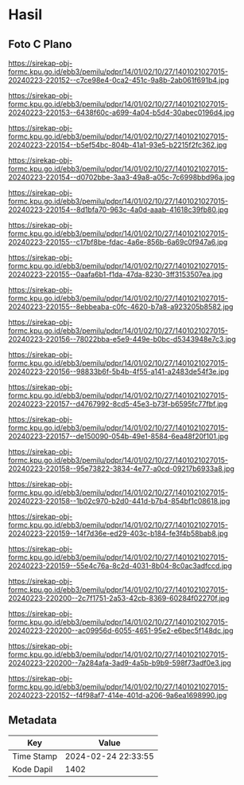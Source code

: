 # Hasil

## Foto C Plano

https://sirekap-obj-formc.kpu.go.id/ebb3/pemilu/pdpr/14/01/02/10/27/1401021027015-20240223-220152--c7ce98e4-0ca2-451c-9a8b-2ab061f691b4.jpg

https://sirekap-obj-formc.kpu.go.id/ebb3/pemilu/pdpr/14/01/02/10/27/1401021027015-20240223-220153--6438f60c-a699-4a04-b5d4-30abec0196d4.jpg

https://sirekap-obj-formc.kpu.go.id/ebb3/pemilu/pdpr/14/01/02/10/27/1401021027015-20240223-220154--b5ef54bc-804b-41a1-93e5-b2215f2fc362.jpg

https://sirekap-obj-formc.kpu.go.id/ebb3/pemilu/pdpr/14/01/02/10/27/1401021027015-20240223-220154--d0702bbe-3aa3-49a8-a05c-7c6998bbd96a.jpg

https://sirekap-obj-formc.kpu.go.id/ebb3/pemilu/pdpr/14/01/02/10/27/1401021027015-20240223-220154--8d1bfa70-963c-4a0d-aaab-41618c39fb80.jpg

https://sirekap-obj-formc.kpu.go.id/ebb3/pemilu/pdpr/14/01/02/10/27/1401021027015-20240223-220155--c17bf8be-fdac-4a6e-856b-6a69c0f947a6.jpg

https://sirekap-obj-formc.kpu.go.id/ebb3/pemilu/pdpr/14/01/02/10/27/1401021027015-20240223-220155--0aafa6b1-f1da-47da-8230-3ff3153507ea.jpg

https://sirekap-obj-formc.kpu.go.id/ebb3/pemilu/pdpr/14/01/02/10/27/1401021027015-20240223-220155--8ebbeaba-c0fc-4620-b7a8-a923205b8582.jpg

https://sirekap-obj-formc.kpu.go.id/ebb3/pemilu/pdpr/14/01/02/10/27/1401021027015-20240223-220156--78022bba-e5e9-449e-b0bc-d5343948e7c3.jpg

https://sirekap-obj-formc.kpu.go.id/ebb3/pemilu/pdpr/14/01/02/10/27/1401021027015-20240223-220156--98833b6f-5b4b-4f55-a141-a2483de54f3e.jpg

https://sirekap-obj-formc.kpu.go.id/ebb3/pemilu/pdpr/14/01/02/10/27/1401021027015-20240223-220157--d4767992-8cd5-45e3-b73f-b6595fc77fbf.jpg

https://sirekap-obj-formc.kpu.go.id/ebb3/pemilu/pdpr/14/01/02/10/27/1401021027015-20240223-220157--de150090-054b-49e1-8584-6ea48f20f101.jpg

https://sirekap-obj-formc.kpu.go.id/ebb3/pemilu/pdpr/14/01/02/10/27/1401021027015-20240223-220158--95e73822-3834-4e77-a0cd-09217b6933a8.jpg

https://sirekap-obj-formc.kpu.go.id/ebb3/pemilu/pdpr/14/01/02/10/27/1401021027015-20240223-220158--1b02c970-b2d0-441d-b7b4-854bf1c08618.jpg

https://sirekap-obj-formc.kpu.go.id/ebb3/pemilu/pdpr/14/01/02/10/27/1401021027015-20240223-220159--14f7d36e-ed29-403c-b184-fe3f4b58bab8.jpg

https://sirekap-obj-formc.kpu.go.id/ebb3/pemilu/pdpr/14/01/02/10/27/1401021027015-20240223-220159--55e4c76a-8c2d-4031-8b04-8c0ac3adfccd.jpg

https://sirekap-obj-formc.kpu.go.id/ebb3/pemilu/pdpr/14/01/02/10/27/1401021027015-20240223-220200--2c7f1751-2a53-42cb-8369-60284f02270f.jpg

https://sirekap-obj-formc.kpu.go.id/ebb3/pemilu/pdpr/14/01/02/10/27/1401021027015-20240223-220200--ac09956d-6055-4651-95e2-e6bec5f148dc.jpg

https://sirekap-obj-formc.kpu.go.id/ebb3/pemilu/pdpr/14/01/02/10/27/1401021027015-20240223-220200--7a284afa-3ad9-4a5b-b9b9-598f73adf0e3.jpg

https://sirekap-obj-formc.kpu.go.id/ebb3/pemilu/pdpr/14/01/02/10/27/1401021027015-20240223-220152--f4f98af7-414e-401d-a206-9a6ea1698990.jpg


## Metadata

| Key        | Value               |
| ---------- | ------------------- |
| Time Stamp | 2024-02-24 22:33:55 |
| Kode Dapil | 1402                |



